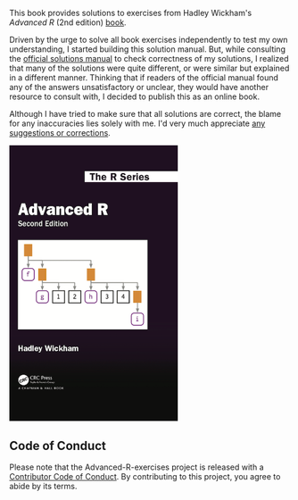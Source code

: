 This book provides solutions to exercises from Hadley Wickham's _Advanced R_ (2nd edition) [book](https://adv-r.hadley.nz/).

Driven by the urge to solve all book exercises independently to test my own understanding, I started building this solution manual. But, while consulting the [official solutions manual](https://advanced-r-solutions.rbind.io/index.html) to check correctness of my solutions, I realized that many of the solutions were quite different, or were similar but explained in a different manner. Thinking that if readers of the official manual found any of the answers unsatisfactory or unclear, they would have another resource to consult with, I decided to publish this as an online book.

Although I have tried to make sure that all solutions are correct, the blame for any inaccuracies lies solely with me. I'd very much appreciate [any suggestions or corrections](https://github.com/IndrajeetPatil/Advanced-R-exercises/issues).

<img src="cover.png" width="60%" />

## Code of Conduct

Please note that the Advanced-R-exercises project is released with a [Contributor Code of Conduct](https://contributor-covenant.org/version/2/1/CODE_OF_CONDUCT.html). By contributing to this project, you agree to abide by its terms.
